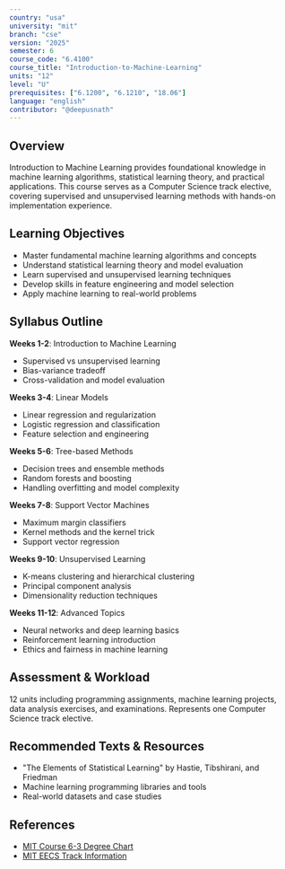 ```yaml
---
country: "usa"
university: "mit"
branch: "cse"
version: "2025"
semester: 6
course_code: "6.4100"
course_title: "Introduction-to-Machine-Learning"
units: "12"
level: "U"
prerequisites: ["6.1200", "6.1210", "18.06"]
language: "english"
contributor: "@deepusnath"
---
```


## Overview

Introduction to Machine Learning provides foundational knowledge in machine learning algorithms, statistical learning theory, and practical applications. This course serves as a Computer Science track elective, covering supervised and unsupervised learning methods with hands-on implementation experience.

## Learning Objectives

- Master fundamental machine learning algorithms and concepts
- Understand statistical learning theory and model evaluation
- Learn supervised and unsupervised learning techniques
- Develop skills in feature engineering and model selection
- Apply machine learning to real-world problems

## Syllabus Outline

**Weeks 1-2**: Introduction to Machine Learning
- Supervised vs unsupervised learning
- Bias-variance tradeoff
- Cross-validation and model evaluation

**Weeks 3-4**: Linear Models
- Linear regression and regularization
- Logistic regression and classification
- Feature selection and engineering

**Weeks 5-6**: Tree-based Methods
- Decision trees and ensemble methods
- Random forests and boosting
- Handling overfitting and model complexity

**Weeks 7-8**: Support Vector Machines
- Maximum margin classifiers
- Kernel methods and the kernel trick
- Support vector regression

**Weeks 9-10**: Unsupervised Learning
- K-means clustering and hierarchical clustering
- Principal component analysis
- Dimensionality reduction techniques

**Weeks 11-12**: Advanced Topics
- Neural networks and deep learning basics
- Reinforcement learning introduction
- Ethics and fairness in machine learning

## Assessment & Workload

12 units including programming assignments, machine learning projects, data analysis exercises, and examinations. Represents one Computer Science track elective.

## Recommended Texts & Resources

- "The Elements of Statistical Learning" by Hastie, Tibshirani, and Friedman
- Machine learning programming libraries and tools
- Real-world datasets and case studies

## References

- [MIT Course 6-3 Degree Chart](https://catalog.mit.edu/degree-charts/computer-science-engineering-course-6-3/)
- [MIT EECS Track Information](https://catalog.mit.edu/degree-charts/electrical-engineering-computer-science-tracks/)
